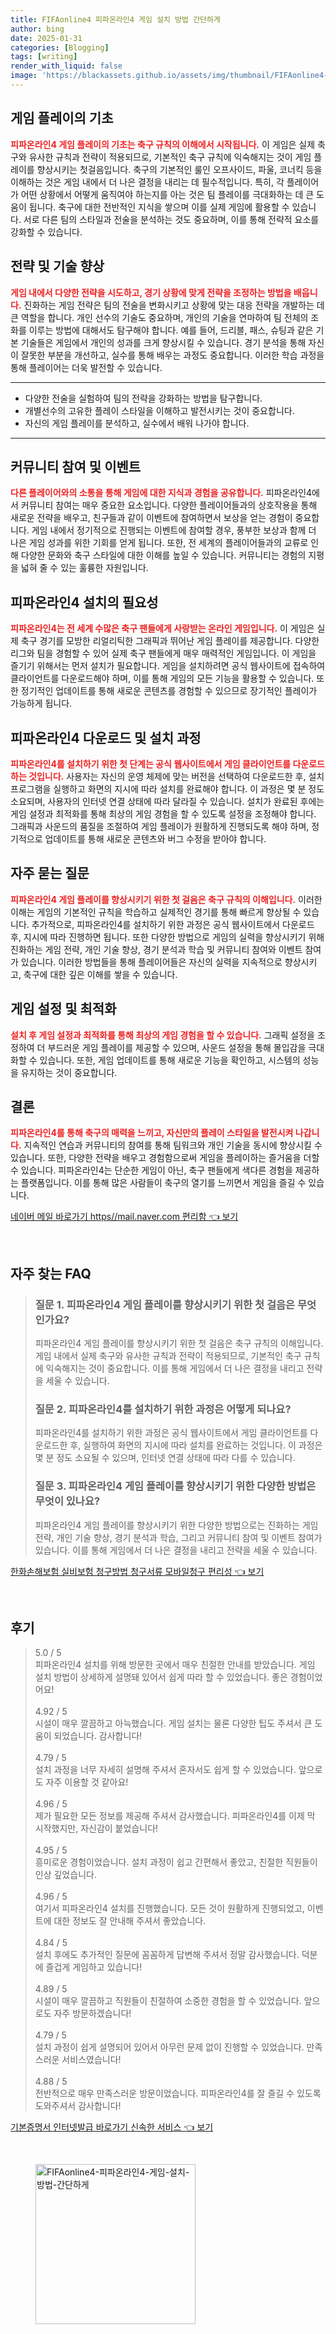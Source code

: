 ```yaml
---
title: FIFAonline4 피파온라인4 게임 설치 방법 간단하게
author: bing
date: 2025-01-31
categories: [Blogging]
tags: [writing]
render_with_liquid: false
image: 'https://blackassets.github.io/assets/img/thumbnail/FIFAonline4-피파온라인4-게임-설치-방법-간단하게.webp'
---
```



<h2 id='게임 플레이 기초'>게임 플레이의 기초</h2>

<p><b><span style="color: #ee2323;">피파온라인4 게임 플레이의 기초는 축구 규칙의 이해에서 시작됩니다.</span></b> 이 게임은 실제 축구와 유사한 규칙과 전략이 적용되므로, 기본적인 축구 규칙에 익숙해지는 것이 게임 플레이를 향상시키는 첫걸음입니다. 축구의 기본적인 룰인 오프사이드, 파울, 코너킥 등을 이해하는 것은 게임 내에서 더 나은 결정을 내리는 데 필수적입니다. 특히, 각 플레이어가 어떤 상황에서 어떻게 움직여야 하는지를 아는 것은 팀 플레이를 극대화하는 데 큰 도움이 됩니다. 축구에 대한 전반적인 지식을 쌓으며 이를 실제 게임에 활용할 수 있습니다. 서로 다른 팀의 스타일과 전술을 분석하는 것도 중요하며, 이를 통해 전략적 요소를 강화할 수 있습니다.</p>

<h2 id='전략과 기술 향상'>전략 및 기술 향상</h2>

<p><b><span style="color: #ee2323;">게임 내에서 다양한 전략을 시도하고, 경기 상황에 맞게 전략을 조정하는 방법을 배웁니다.</span></b> 진화하는 게임 전략은 팀의 전술을 변화시키고 상황에 맞는 대응 전략을 개발하는 데 큰 역할을 합니다. 개인 선수의 기술도 중요하며, 개인의 기술을 연마하여 팀 전체의 조화를 이루는 방법에 대해서도 탐구해야 합니다. 예를 들어, 드리블, 패스, 슈팅과 같은 기본 기술들은 게임에서 개인의 성과를 크게 향상시킬 수 있습니다. 경기 분석을 통해 자신이 잘못한 부분을 개선하고, 실수를 통해 배우는 과정도 중요합니다. 이러한 학습 과정을 통해 플레이어는 더욱 발전할 수 있습니다.</p>

<hr />

<ul>
    <li>다양한 전술을 실험하여 팀의 전략을 강화하는 방법을 탐구합니다.</li>
    <li>개별선수의 고유한 플레이 스타일을 이해하고 발전시키는 것이 중요합니다.</li>
    <li>자신의 게임 플레이를 분석하고, 실수에서 배워 나가야 합니다.</li>
</ul>

<hr />

<h2 id='커뮤니티 참여 및 이벤트'>커뮤니티 참여 및 이벤트</h2>

<p><b><span style="color: #ee2323;">다른 플레이어와의 소통을 통해 게임에 대한 지식과 경험을 공유합니다.</span></b> 피파온라인4에서 커뮤니티 참여는 매우 중요한 요소입니다. 다양한 플레이어들과의 상호작용을 통해 새로운 전략을 배우고, 친구들과 같이 이벤트에 참여하면서 보상을 얻는 경험이 중요합니다. 게임 내에서 정기적으로 진행되는 이벤트에 참여할 경우, 풍부한 보상과 함께 더 나은 게임 성과를 위한 기회를 얻게 됩니다. 또한, 전 세계의 플레이어들과의 교류로 인해 다양한 문화와 축구 스타일에 대한 이해를 높일 수 있습니다. 커뮤니티는 경험의 지평을 넓혀 줄 수 있는 훌륭한 자원입니다.</p>

<h2 id='설치 필수성'>피파온라인4 설치의 필요성</h2>

<p><b><span style="color: #ee2323;">피파온라인4는 전 세계 수많은 축구 팬들에게 사랑받는 온라인 게임입니다.</span></b> 이 게임은 실제 축구 경기를 모방한 리얼리틱한 그래픽과 뛰어난 게임 플레이를 제공합니다. 다양한 리그와 팀을 경험할 수 있어 실제 축구 팬들에게 매우 매력적인 게임입니다. 이 게임을 즐기기 위해서는 먼저 설치가 필요합니다. 게임을 설치하려면 공식 웹사이트에 접속하여 클라이언트를 다운로드해야 하며, 이를 통해 게임의 모든 기능을 활용할 수 있습니다. 또한 정기적인 업데이트를 통해 새로운 콘텐츠를 경험할 수 있으므로 장기적인 플레이가 가능하게 됩니다.</p>

<h2 id='다운로드 및 설치 과정'>피파온라인4 다운로드 및 설치 과정</h2>

<p><b><span style="color: #ee2323;">피파온라인4를 설치하기 위한 첫 단계는 공식 웹사이트에서 게임 클라이언트를 다운로드하는 것입니다.</span></b> 사용자는 자신의 운영 체제에 맞는 버전을 선택하여 다운로드한 후, 설치 프로그램을 실행하고 화면의 지시에 따라 설치를 완료해야 합니다. 이 과정은 몇 분 정도 소요되며, 사용자의 인터넷 연결 상태에 따라 달라질 수 있습니다. 설치가 완료된 후에는 게임 설정과 최적화를 통해 최상의 게임 경험을 할 수 있도록 설정을 조정해야 합니다. 그래픽과 사운드의 품질을 조절하여 게임 플레이가 원활하게 진행되도록 해야 하며, 정기적으로 업데이트를 통해 새로운 콘텐츠와 버그 수정을 받아야 합니다.</p>

<h2 id='자주 묻는 질문'>자주 묻는 질문</h2>

<p><b><span style="color: #ee2323;">피파온라인4 게임 플레이를 향상시키기 위한 첫 걸음은 축구 규칙의 이해입니다.</span></b> 이러한 이해는 게임의 기본적인 규칙을 학습하고 실제적인 경기를 통해 빠르게 향상될 수 있습니다. 추가적으로, 피파온라인4를 설치하기 위한 과정은 공식 웹사이트에서 다운로드 후, 지시에 따라 진행하면 됩니다. 또한 다양한 방법으로 게임의 실력을 향상시키기 위해 진화하는 게임 전략, 개인 기술 향상, 경기 분석과 학습 및 커뮤니티 참여와 이벤트 참여가 있습니다. 이러한 방법들을 통해 플레이어들은 자신의 실력을 지속적으로 향상시키고, 축구에 대한 깊은 이해를 쌓을 수 있습니다.</p>

<h2 id='최적화 필요성'>게임 설정 및 최적화</h2>

<p><b><span style="color: #ee2323;">설치 후 게임 설정과 최적화를 통해 최상의 게임 경험을 할 수 있습니다.</span></b> 그래픽 설정을 조정하여 더 부드러운 게임 플레이를 제공할 수 있으며, 사운드 설정을 통해 몰입감을 극대화할 수 있습니다. 또한, 게임 업데이트를 통해 새로운 기능을 확인하고, 시스템의 성능을 유지하는 것이 중요합니다.</p>

<h2 id='결론'>결론</h2>

<p><b><span style="color: #ee2323;">피파온라인4를 통해 축구의 매력을 느끼고, 자신만의 플레이 스타일을 발전시켜 나갑니다.</span></b> 지속적인 연습과 커뮤니티의 참여를 통해 팀워크와 개인 기술을 동시에 향상시킬 수 있습니다. 또한, 다양한 전략을 배우고 경험함으로써 게임을 플레이하는 즐거움을 더할 수 있습니다. 피파온라인4는 단순한 게임이 아닌, 축구 팬들에게 색다른 경험을 제공하는 플랫폼입니다. 이를 통해 많은 사람들이 축구의 열기를 느끼면서 게임을 즐길 수 있습니다.</p>


<p><a class="click-button" title="네이버 메일 바로가기 https//mail.naver.com 편리함" href="https://blackassets.github.io/posts/%EB%84%A4%EC%9D%B4%EB%B2%84-%EB%A9%94%EC%9D%BC-%EB%B0%94%EB%A1%9C%EA%B0%80%EA%B8%B0-httpsmail.naver.com-%ED%8E%B8%EB%A6%AC%ED%95%A8/" rel="dofollow">네이버 메일 바로가기 https//mail.naver.com 편리함 👈 보기</a></p><br>
<h2 id='자주_찾는_FAQ'>자주 찾는 FAQ</h2>
<div itemscope="" itemtype="https://schema.org/FAQPage"> 
<blockquote> 
<div itemscope="" itemprop="mainEntity" itemtype="https://schema.org/Question"> 
<h3 itemprop="name">질문 1. 피파온라인4 게임 플레이를 향상시키기 위한 첫 걸음은 무엇인가요?</h3> 
<div itemscope="" itemprop="acceptedAnswer" itemtype="https://schema.org/Answer"> 
<span itemprop="text"> 
<p>피파온라인4 게임 플레이를 향상시키기 위한 첫 걸음은 축구 규칙의 이해입니다. 게임 내에서 실제 축구와 유사한 규칙과 전략이 적용되므로, 기본적인 축구 규칙에 익숙해지는 것이 중요합니다. 이를 통해 게임에서 더 나은 결정을 내리고 전략을 세울 수 있습니다.</p> 
</span> 
</div> 
</div> 

<div itemscope="" itemprop="mainEntity" itemtype="https://schema.org/Question"> 
<h3 itemprop="name">질문 2. 피파온라인4를 설치하기 위한 과정은 어떻게 되나요?</h3> 
<div itemscope="" itemprop="acceptedAnswer" itemtype="https://schema.org/Answer"> 
<span itemprop="text"> 
<p>피파온라인4를 설치하기 위한 과정은 공식 웹사이트에서 게임 클라이언트를 다운로드한 후, 실행하여 화면의 지시에 따라 설치를 완료하는 것입니다. 이 과정은 몇 분 정도 소요될 수 있으며, 인터넷 연결 상태에 따라 다를 수 있습니다.</p> 
</span> 
</div> 
</div> 

<div itemscope="" itemprop="mainEntity" itemtype="https://schema.org/Question"> 
<h3 itemprop="name">질문 3. 피파온라인4 게임 플레이를 향상시키기 위한 다양한 방법은 무엇이 있나요?</h3> 
<div itemscope="" itemprop="acceptedAnswer" itemtype="https://schema.org/Answer"> 
<span itemprop="text"> 
<p>피파온라인4 게임 플레이를 향상시키기 위한 다양한 방법으로는 진화하는 게임 전략, 개인 기술 향상, 경기 분석과 학습, 그리고 커뮤니티 참여 및 이벤트 참여가 있습니다. 이를 통해 게임에서 더 나은 결정을 내리고 전략을 세울 수 있습니다.</p> 
</span> 
</div> 
</div> 

</blockquote> 
</div>
<p><a class="click-button" title="한화손해보험 실비보험 청구방법 청구서류 모바일청구 편리성" href="https://blackassets.github.io/posts/%ED%95%9C%ED%99%94%EC%86%90%ED%95%B4%EB%B3%B4%ED%97%98-%EC%8B%A4%EB%B9%84%EB%B3%B4%ED%97%98-%EC%B2%AD%EA%B5%AC%EB%B0%A9%EB%B2%95-%EC%B2%AD%EA%B5%AC%EC%84%9C%EB%A5%98-%EB%AA%A8%EB%B0%94%EC%9D%BC%EC%B2%AD%EA%B5%AC-%ED%8E%B8%EB%A6%AC%EC%84%B1/" rel="dofollow">한화손해보험 실비보험 청구방법 청구서류 모바일청구 편리성 👈 보기</a></p><br>
<h2 id='후기'>후기</h2>
<div itemscope itemtype="https://schema.org/Product">
  <blockquote>
  <div itemprop="review" itemscope itemtype="https://schema.org/Review">
      <div itemprop="reviewRating" itemscope itemtype="https://schema.org/Rating"> <span itemprop="ratingValue">5.0</span> / <span itemprop="bestRating">5</span> </div>
      <span itemprop="reviewBody">피파온라인4 설치를 위해 방문한 곳에서 매우 친절한 안내를 받았습니다. 게임 설치 방법이 상세하게 설명돼 있어서 쉽게 따라 할 수 있었습니다. 좋은 경험이었어요!</span>
  </div>
  <br>
  <div itemprop="review" itemscope itemtype="https://schema.org/Review">
      <div itemprop="reviewRating" itemscope itemtype="https://schema.org/Rating"> <span itemprop="ratingValue">4.92</span> / <span itemprop="bestRating">5</span> </div>
      <span itemprop="reviewBody">시설이 매우 깔끔하고 아늑했습니다. 게임 설치는 물론 다양한 팁도 주셔서 큰 도움이 되었습니다. 감사합니다!</span>
  </div>
  <br>
  <div itemprop="review" itemscope itemtype="https://schema.org/Review">
      <div itemprop="reviewRating" itemscope itemtype="https://schema.org/Rating"> <span itemprop="ratingValue">4.79</span> / <span itemprop="bestRating">5</span> </div>
      <span itemprop="reviewBody">설치 과정을 너무 자세히 설명해 주셔서 혼자서도 쉽게 할 수 있었습니다. 앞으로도 자주 이용할 것 같아요!</span>
  </div>
  <br>
  <div itemprop="review" itemscope itemtype="https://schema.org/Review">
      <div itemprop="reviewRating" itemscope itemtype="https://schema.org/Rating"> <span itemprop="ratingValue">4.96</span> / <span itemprop="bestRating">5</span> </div>
      <span itemprop="reviewBody">제가 필요한 모든 정보를 제공해 주셔서 감사했습니다. 피파온라인4를 이제 막 시작했지만, 자신감이 붙었습니다!</span>
  </div>
  <br>
  <div itemprop="review" itemscope itemtype="https://schema.org/Review">
      <div itemprop="reviewRating" itemscope itemtype="https://schema.org/Rating"> <span itemprop="ratingValue">4.95</span> / <span itemprop="bestRating">5</span> </div>
      <span itemprop="reviewBody">흥미로운 경험이었습니다. 설치 과정이 쉽고 간편해서 좋았고, 친절한 직원들이 인상 깊었습니다.</span>
  </div>
  <br>
  <div itemprop="review" itemscope itemtype="https://schema.org/Review">
      <div itemprop="reviewRating" itemscope itemtype="https://schema.org/Rating"> <span itemprop="ratingValue">4.96</span> / <span itemprop="bestRating">5</span> </div>
      <span itemprop="reviewBody">여기서 피파온라인4 설치를 진행했습니다. 모든 것이 원활하게 진행되었고, 이벤트에 대한 정보도 잘 안내해 주셔서 좋았습니다.</span>
  </div>
  <br>
  <div itemprop="review" itemscope itemtype="https://schema.org/Review">
      <div itemprop="reviewRating" itemscope itemtype="https://schema.org/Rating"> <span itemprop="ratingValue">4.84</span> / <span itemprop="bestRating">5</span> </div>
      <span itemprop="reviewBody">설치 후에도 추가적인 질문에 꼼꼼하게 답변해 주셔서 정말 감사했습니다. 덕분에 즐겁게 게임하고 있습니다!</span>
  </div>
  <br>
  <div itemprop="review" itemscope itemtype="https://schema.org/Review">
      <div itemprop="reviewRating" itemscope itemtype="https://schema.org/Rating"> <span itemprop="ratingValue">4.89</span> / <span itemprop="bestRating">5</span> </div>
      <span itemprop="reviewBody">시설이 매우 깔끔하고 직원들이 친절하여 소중한 경험을 할 수 있었습니다. 앞으로도 자주 방문하겠습니다!</span>
  </div>
  <br>
  <div itemprop="review" itemscope itemtype="https://schema.org/Review">
      <div itemprop="reviewRating" itemscope itemtype="https://schema.org/Rating"> <span itemprop="ratingValue">4.79</span> / <span itemprop="bestRating">5</span> </div>
      <span itemprop="reviewBody">설치 과정이 쉽게 설명되어 있어서 아무런 문제 없이 진행할 수 있었습니다. 만족스러운 서비스였습니다!</span>
  </div>
  <br>
  <div itemprop="review" itemscope itemtype="https://schema.org/Review">
      <div itemprop="reviewRating" itemscope itemtype="https://schema.org/Rating"> <span itemprop="ratingValue">4.88</span> / <span itemprop="bestRating">5</span> </div>
      <span itemprop="reviewBody">전반적으로 매우 만족스러운 방문이었습니다. 피파온라인4를 잘 즐길 수 있도록 도와주셔서 감사합니다!</span>
  </div>
  </blockquote>
</div>
<p><a class="click-button" title="기본증명서 인터넷발급 바로가기 신속한 서비스" href="https://blackassets.github.io/posts/%EA%B8%B0%EB%B3%B8%EC%A6%9D%EB%AA%85%EC%84%9C-%EC%9D%B8%ED%84%B0%EB%84%B7%EB%B0%9C%EA%B8%89-%EB%B0%94%EB%A1%9C%EA%B0%80%EA%B8%B0-%EC%8B%A0%EC%86%8D%ED%95%9C-%EC%84%9C%EB%B9%84%EC%8A%A4/" rel="dofollow">기본증명서 인터넷발급 바로가기 신속한 서비스 👈 보기</a></p><br>
<figure class="image"><img src="https://blackassets.github.io/assets/img/thumbnail/FIFAonline4-피파온라인4-게임-설치-방법-간단하게.webp" alt="FIFAonline4-피파온라인4-게임-설치-방법-간단하게" width="256" height="256"></figure>